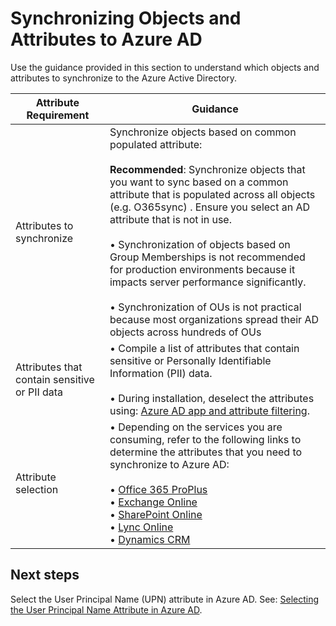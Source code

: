 # Synchronizing Objects and Attributes to Azure AD

Use the guidance provided in this section to understand which objects and attributes to synchronize to the Azure Active Directory.

|**Attribute Requirement** | **Guidance** |  
| -------------| -------------| 
|Attributes to synchronize | Synchronize objects based on common populated attribute: <br/><br/> **Recommended**: Synchronize objects that you want to sync based on a common attribute that is populated across all objects (e.g. O365sync) . Ensure you select an AD attribute that is not in use. <br/><br/> • Synchronization of objects based on Group Memberships is not recommended for production environments because it impacts server  performance significantly. <br/><br/> • Synchronization of OUs is not practical because most organizations spread their AD objects across hundreds of OUs |
|Attributes that contain sensitive or PII data  | • Compile a list of attributes that contain sensitive or Personally Identifiable Information (PII) data. <br/><br/> • During installation, deselect the attributes using:  [Azure AD app and attribute filtering](https://docs.microsoft.com/en-us/azure/active-directory/connect/active-directory-aadconnect-get-started-custom#azure-ad-app-and-attribute-filtering).  |
|Attribute selection |  • Depending on the services you are consuming, refer to the following links to determine the attributes that you need to synchronize to Azure AD: <br/><br/>  • [Office 365 ProPlus](https://docs.microsoft.com/en-us/azure/active-directory/connect/active-directory-aadconnectsync-attributes-synchronized#office-365-proplus) <br/>  • [Exchange Online](https://docs.microsoft.com/en-us/azure/active-directory/connect/active-directory-aadconnectsync-attributes-synchronized#exchange-online) <br/> • [SharePoint Online](https://docs.microsoft.com/en-us/azure/active-directory/connect/active-directory-aadconnectsync-attributes-synchronized#sharepoint-online) <br/> • [Lync Online](https://docs.microsoft.com/en-us/azure/active-directory/connect/active-directory-aadconnectsync-attributes-synchronized#lync-online-subsequently-known-as-skype-for-business) <br/> • [Dynamics CRM](https://docs.microsoft.com/en-us/azure/active-directory/connect/active-directory-aadconnectsync-attributes-synchronized#dynamics-crm) |


## Next steps 

Select the User Principal Name (UPN) attribute in Azure AD. See: [Selecting the User Principal Name Attribute in Azure AD](2.1.2-Selecting-the-User-Principal-Name-Attribute-in-Azure-AD.md).


